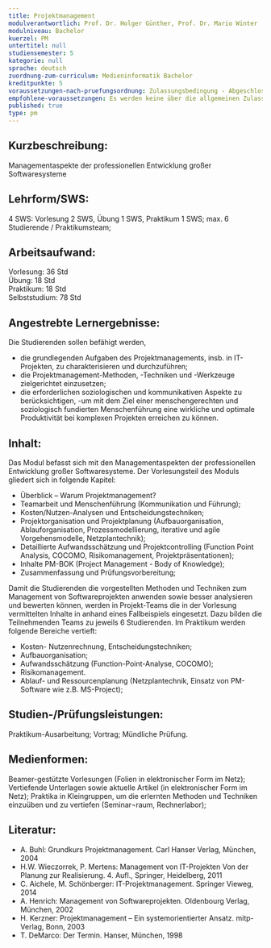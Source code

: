 ```yaml
---
title: Projektmanagement
modulverantwortlich: Prof. Dr. Holger Günther, Prof. Dr. Mario Winter
modulniveau: Bachelor
kuerzel: PM
untertitel: null
studiensemester: 5
kategorie: null
sprache: deutsch
zuordnung-zum-curriculum: Medieninformatik Bachelor
kreditpunkte: 5
voraussetzungen-nach-pruefungsordnung: Zulassungsbedingung - Abgeschlossenes Grundstudium; Sonst keine besonderen Voraussetzungen;
empfohlene-voraussetzungen: Es werden keine über die allgemeinen Zulassungsvoraussetzungen hinausgehende fachlichen Voraussetzungen gefordert, jedoch sollten Engagement, Motivation, Toleranz, Bereitschaft zur Teamarbeit mitgebracht werden.
published: true
type: pm
---
```


## Kurzbeschreibung:
Managementaspekte der professionellen Entwicklung großer Softwaresysteme

## Lehrform/SWS: 
4 SWS: Vorlesung 2 SWS, Übung 1 SWS, Praktikum 1 SWS; max. 6 Studierende / Praktikumsteam;

## Arbeitsaufwand: 
Vorlesung: 36 Std  
Übung: 18 Std  
Praktikum: 18 Std  
Selbststudium: 78 Std

## Angestrebte Lernergebnisse:
Die Studierenden sollen befähigt werden, 

- die grundlegenden Aufgaben des Projektmanagements, insb. in IT-Projekten, zu charakterisieren und durchzuführen;
- die Projektmanagement-Methoden, -Techniken und -Werkzeuge zielgerichtet einzusetzen;
- die erforderlichen soziologischen und kommunikativen Aspekte zu berücksichtigen,
-um mit dem Ziel einer menschengerechten und soziologisch fundierten Menschenführung eine wirkliche und optimale Produktivität bei komplexen Projekten erreichen zu können.


## Inhalt:
Das Modul befasst sich mit den Managementaspekten der professionellen Entwicklung großer Softwaresysteme. 
Der Vorlesungsteil des Moduls gliedert sich in folgende Kapitel: 

- Überblick – Warum Projektmanagement?
- Teamarbeit und Menschenführung (Kommunikation und Führung);
- Kosten/Nutzen-Analysen und Entscheidungstechniken;
- Projektorganisation und Projektplanung (Aufbauorganisation, Ablauforganisation, Prozessmodellierung, iterative und agile Vorgehensmodelle, Netzplantechnik);
- Detaillierte Aufwandsschätzung und Projektcontrolling (Function Point Analysis, COCOMO, Risikomanagement, Projektpräsentationen);
- Inhalte PM-BOK (Project Management - Body of Knowledge); 
- Zusammenfassung und Prüfungsvorbereitung;

Damit die Studierenden die vorgestellten Methoden und Techniken zum Management von Softwareprojekten anwenden sowie besser analysieren und bewerten können, werden in Projekt-Teams die in der Vorlesung vermittelten Inhalte in anhand eines Fallbeispiels eingesetzt. Dazu bilden die Teilnehmenden Teams zu jeweils 6 Studierenden. Im Praktikum werden folgende Bereiche vertieft:

- Kosten- Nutzenrechnung, Entscheidungstechniken;
- Aufbauorganisation;
- Aufwandsschätzung (Function-Point-Analyse, COCOMO); 
- Risikomanagement.
- Ablauf- und Ressourcenplanung (Netzplantechnik, Einsatz von PM-Software wie z.B. MS-Project);

## Studien-/Prüfungsleistungen:
Praktikum-Ausarbeitung; Vortrag; Mündliche Prüfung.

## Medienformen:
Beamer-gestützte Vorlesungen (Folien in elektronischer Form im Netz);
Vertiefende Unterlagen sowie aktuelle Artikel (in elektronischer Form im Netz);
Praktika in Kleingruppen, um die erlernten Methoden und Techniken einzuüben und zu vertiefen (Seminar¬raum, Rechnerlabor);

## Literatur:
- A. Buhl: Grundkurs Projektmanagement. Carl Hanser Verlag, München, 2004
- H.W. Wieczorrek, P. Mertens: Management von IT-Projekten Von der Planung zur Realisierung. 4. Aufl., Springer, Heidelberg, 2011
- C. Aichele, M. Schönberger: IT-Projektmanagement. Springer Vieweg, 2014
- A. Henrich: Management von Softwareprojekten. Oldenbourg Verlag, München, 2002
- H. Kerzner: Projektmanagement – Ein systemorientierter Ansatz. mitp-Verlag, Bonn, 2003
- T. DeMarco: Der Termin. Hanser, München, 1998

